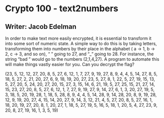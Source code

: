 # Crypto 100 - text2numbers

## Writer: Jacob Edelman

  In order to make text more easily encrypted, it is essential to transform it into some sort of numeric state. A simple way to do this is by taking letters, transforming them into numbers by their place in the alphabet ( a -> 1, b -> 2, c -> 3, and so on), “ ” going to 27, and “_” going to 28. For instance, the string “bad ” would go to the numbers (2,1,4,27). A program to automate this will make things vastly easier for you. Can you decrypt the flag?

  (23, 5, 12, 12, 27, 20, 8, 5, 27, 6, 12, 1, 7, 27, 9, 19, 27, 8, 9, 4, 4, 5, 14, 27, 8, 5, 18, 5, 27, 2, 21, 20, 27, 6, 9, 18, 19, 20, 27, 23, 5, 27, 8, 1, 22, 5, 27, 19, 15, 13, 5, 27, 20, 5, 24, 20, 27, 20, 15, 27, 3, 15, 14, 6, 21, 19, 5, 27, 25, 15, 21, 27, 14, 15, 23, 27, 20, 8, 5, 27, 6, 12, 1, 7, 27, 9, 19, 27, 9, 14, 27, 6, 1, 3, 20, 27, 19, 5, 3, 18, 5, 20, 19, 28, 1, 18, 5, 28, 8, 9, 4, 4, 5, 14, 28, 9, 14, 28, 20, 8, 9, 19, 28, 12, 9, 19, 20, 27, 4, 15, 14, 20, 27, 9, 14, 3, 12, 21, 4, 5, 27, 20, 8, 5, 27, 16, 1, 18, 20, 19, 27, 20, 8, 1, 20, 27, 1, 18, 5, 27, 19, 5, 16, 5, 18, 1, 20, 5, 4, 27, 23, 9, 20, 8, 27, 19, 16, 1, 3, 5, 19)
